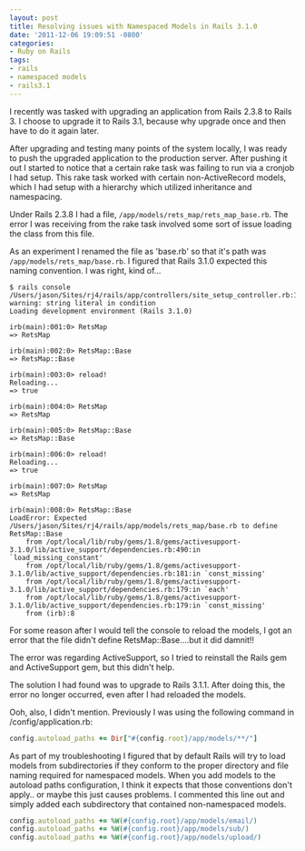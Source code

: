 ```yaml
---
layout: post
title: Resolving issues with Namespaced Models in Rails 3.1.0
date: '2011-12-06 19:09:51 -0800'
categories:
- Ruby on Rails
tags:
- rails
- namespaced models
- rails3.1
---
```


I recently was tasked with upgrading an application from Rails 2.3.8 to Rails
3. I choose to upgrade it to Rails 3.1, because why upgrade once and then have
to do it again later.

After upgrading and testing many points of the system locally, I was ready to
push the upgraded application to the production server. After pushing it out I
started to notice that a certain rake task was failing to run via a cronjob I
had setup. This rake task worked with certain non-ActiveRecord models, which I
had setup with a hierarchy which utilized inheritance and namespacing.

Under Rails 2.3.8 I had a file, `/app/models/rets_map/rets_map_base.rb`. The
error I was receiving from the rake task involved some sort of issue loading
the class from this file.

As an experiment I renamed the file as 'base.rb' so that it's path was
`/app/models/rets_map/base.rb`. I figured that Rails 3.1.0 expected this
naming convention. I was right, kind of...

``` shell
$ rails console
/Users/jason/Sites/rj4/rails/app/controllers/site_setup_controller.rb:120: warning: string literal in condition
Loading development environment (Rails 3.1.0)

irb(main):001:0> RetsMap
=> RetsMap

irb(main):002:0> RetsMap::Base
=> RetsMap::Base

irb(main):003:0> reload!
Reloading...
=> true

irb(main):004:0> RetsMap
=> RetsMap

irb(main):005:0> RetsMap::Base
=> RetsMap::Base

irb(main):006:0> reload!
Reloading...
=> true

irb(main):007:0> RetsMap
=> RetsMap

irb(main):008:0> RetsMap::Base
LoadError: Expected /Users/jason/Sites/rj4/rails/app/models/rets_map/base.rb to define RetsMap::Base
    from /opt/local/lib/ruby/gems/1.8/gems/activesupport-3.1.0/lib/active_support/dependencies.rb:490:in `load_missing_constant'
    from /opt/local/lib/ruby/gems/1.8/gems/activesupport-3.1.0/lib/active_support/dependencies.rb:181:in `const_missing'
    from /opt/local/lib/ruby/gems/1.8/gems/activesupport-3.1.0/lib/active_support/dependencies.rb:179:in `each'
    from /opt/local/lib/ruby/gems/1.8/gems/activesupport-3.1.0/lib/active_support/dependencies.rb:179:in `const_missing'
    from (irb):8
```

For some reason after I would tell the console to reload the models, I got an
error that the file didn't define RetsMap::Base....but it did damnit!!

The error was regarding ActiveSupport, so I tried to reinstall the Rails gem
and ActiveSupport gem, but this didn't help.

The solution I had found was to upgrade to Rails 3.1.1. After doing this, the
error no longer occurred, even after I had reloaded the models.

Ooh, also, I didn't mention. Previously I was using the following command in
/config/application.rb:

``` ruby
config.autoload_paths += Dir["#{config.root}/app/models/**/"]
```

As part of my troubleshooting I figured that by default Rails will try to load
models from subdirectories if they conform to the proper directory and file
naming required for namespaced models. When you add models to the autoload
paths configuration, I think it expects that those conventions don't apply..
or maybe this just causes problems. I commented this line out and simply added
each subdirectory that contained non-namespaced models.

``` ruby
config.autoload_paths += %W(#{config.root}/app/models/email/)
config.autoload_paths += %W(#{config.root}/app/models/sub/)
config.autoload_paths += %W(#{config.root}/app/models/upload/)
```

